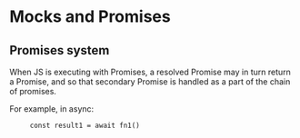 # Mocks and Promises

## Promises system

When JS is executing with Promises, a resolved Promise may in turn return a Promise, and so that
secondary Promise is handled as a part of the chain of promises.

For example, in async:
```
     const result1 = await fn1()
     
```

